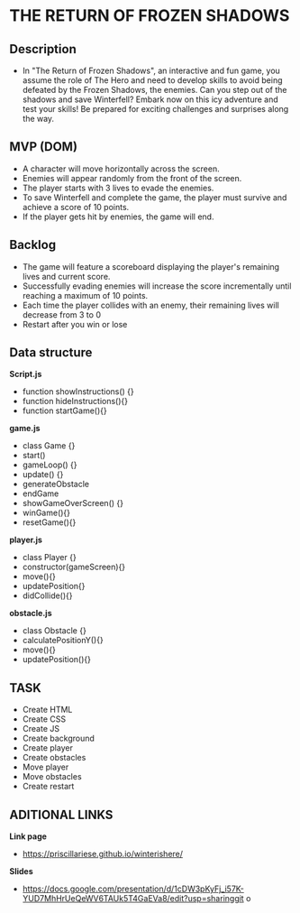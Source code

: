 # THE RETURN OF FROZEN SHADOWS

## Description
- In "The Return of Frozen Shadows", an interactive and fun game, you assume the role of The Hero and need to develop skills to avoid being defeated by the Frozen Shadows, the enemies. Can you step out of the shadows and save Winterfell? Embark now on this icy adventure and test your skills! Be prepared for exciting challenges and surprises along the way.


## MVP (DOM) 
- A character will move horizontally across the screen.
- Enemies will appear randomly from the front of the screen.
- The player starts with 3 lives to evade the enemies.
- To save Winterfell and complete the game, the player must survive and achieve a score of 10 points.
- If the player gets hit by enemies, the game will end.

## Backlog
- The game will feature a scoreboard displaying the player's remaining lives and current score.
- Successfully evading enemies will increase the score incrementally until reaching a maximum of 10 points.
- Each time the player collides with an enemy, their remaining lives will decrease from 3 to 0
- Restart after you win or lose

## Data structure
**Script.js**
- function showInstructions() {}
- function hideInstructions(){}
- function startGame(){}

**game.js**
- class Game {}
- start()
- gameLoop() {}
- update() {}
- generateObstacle
- endGame
- showGameOverScreen() {}
- winGame(){}
- resetGame(){}

**player.js**
- class Player {}
- constructor(gameScreen){}
- move(){}
- updatePosition{}
- didCollide(){}

 **obstacle.js**
- class Obstacle {}
- calculatePositionY(){}
- move(){}
- updatePosition(){}

## TASK
- Create HTML
- Create CSS
- Create JS
- Create background
- Create player
- Create obstacles
- Move player
- Move obstacles
- Create restart

## ADITIONAL LINKS
**Link page**
- https://priscillariese.github.io/winterishere/

**Slides**
- https://docs.google.com/presentation/d/1cDW3pKyFj_i57K-YUD7MhHrUeQeWV6TAUk5T4GaEVa8/edit?usp=sharinggit o